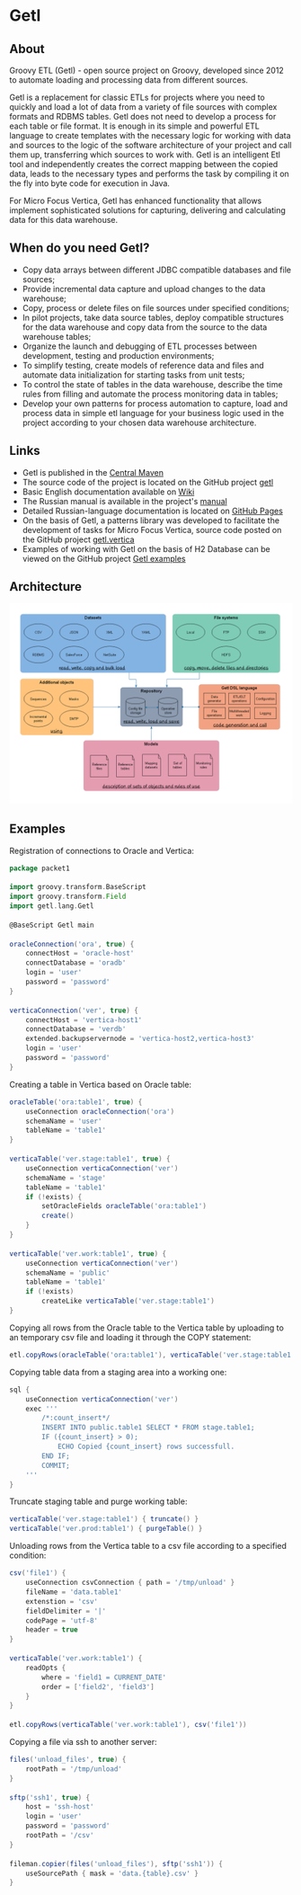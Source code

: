 # Getl
## About
Groovy ETL (Getl) - open source project on Groovy, developed since 2012 to automate loading and processing data from 
different sources. 

Getl is a replacement for classic ETLs for projects where you need to quickly and load a lot of data from a variety of
file sources with complex formats and RDBMS tables. Getl does not need to develop a process for each table or file format. 
It is enough in its simple and powerful ETL language to create templates with the necessary logic for working with data 
and sources to the logic of the software architecture of your project and call them up, transferring which sources to 
work with. Getl is an intelligent Etl tool and independently creates the correct mapping between the copied data, 
leads to the necessary types and performs the task by compiling it on the fly into byte code for execution in Java.

For Micro Focus Vertica, Getl has enhanced functionality that allows implement sophisticated 
solutions for capturing, delivering and calculating data for this data warehouse.

## When do you need Getl?
* Copy data arrays between different JDBC compatible databases and file sources;
* Provide incremental data capture and upload changes to the data warehouse;
* Copy, process or delete files on file sources under specified conditions;
* In pilot projects, take data source tables, deploy compatible structures for the data warehouse and copy
data from the source to the data warehouse tables;
* Organize the launch and debugging of ETL processes between development, testing and production environments;
* To simplify testing, create models of reference data and files and automate data initialization for starting tasks 
from unit tests;
* To control the state of tables in the data warehouse, describe the time rules from filling and automate the process
monitoring data in tables;
* Develop your own patterns for process automation to capture, load and process data in simple etl language for your 
business logic used in the project according to your chosen data warehouse architecture.

## Links
* Getl is published in the [Central Maven](http://search.maven.org/#search%7Cga%7C1%7Cg%3A%22net.sourceforge.getl%22)
* The source code of the project is located on the GitHub project [getl](https://github.com/ascrus/getl)
* Basic English documentation available on [Wiki](https://github.com/ascrus/getl/wiki)
* The Russian manual is available in the project's [manual](https://github.com/ascrus/getl/tree/master/manuals/getl.rus.md) 
* Detailed Russian-language documentation is located on [GitHub Pages](https://github.com/ascrus/getl)
* On the basis of Getl, a patterns library was developed to facilitate the development of tasks for Micro Focus Vertica, 
source code posted on the GitHub project [getl.vertica](https://github.com/ascrus/getl.vertica)  
* Examples of working with Getl on the basis of H2 Database can be viewed on the GitHub project 
[Getl examples](https://github.com/ascrus/getl-examples)

## Architecture
![Getl architecture](https://github.com/ascrus/getl/blob/master/manuals/Architect.png)

## Examples
Registration of connections to Oracle and Vertica:
```groovy
package packet1

import groovy.transform.BaseScript
import groovy.transform.Field
import getl.lang.Getl

@BaseScript Getl main

oracleConnection('ora', true) {
    connectHost = 'oracle-host'
    connectDatabase = 'oradb'
    login = 'user'
    password = 'password'
}

verticaConnection('ver', true) {
    connectHost = 'vertica-host1'
    connectDatabase = 'verdb'
    extended.backupservernode = 'vertica-host2,vertica-host3'
    login = 'user'
    password = 'password'
}
```

Creating a table in Vertica based on Oracle table:
```groovy
oracleTable('ora:table1', true) {
    useConnection oracleConnection('ora')
    schemaName = 'user'
    tableName = 'table1'
}

verticaTable('ver.stage:table1', true) {
    useConnection verticaConnection('ver')
    schemaName = 'stage'
    tableName = 'table1'
    if (!exists) {
        setOracleFields oracleTable('ora:table1')
        create()
    }
}

verticaTable('ver.work:table1', true) {
    useConnection verticaConnection('ver')
    schemaName = 'public'
    tableName = 'table1'
    if (!exists)
        createLike verticaTable('ver.stage:table1')
}
```

Copying all rows from the Oracle table to the Vertica table by uploading to an temporary csv file and loading 
it through the COPY statement:
```groovy
etl.copyRows(oracleTable('ora:table1'), verticaTable('ver.stage:table1')) { bulkLoad = true }
```

Copying table data from a staging area into a working one:
```groovy
sql {
    useConnection verticaConnection('ver')
    exec '''
        /*:count_insert*/
        INSERT INTO public.table1 SELECT * FROM stage.table1;
        IF ({count_insert} > 0);
            ECHO Copied {count_insert} rows successfull.
        END IF;
        COMMIT;
    ''' 
}
```

Truncate staging table and purge working table:
```groovy
verticaTable('ver.stage:table1') { truncate() }
verticaTable('ver.prod:table1') { purgeTable() }
```

Unloading rows from the Vertica table to a csv file according to a specified condition:
```groovy
csv('file1') {
    useConnection csvConnection { path = '/tmp/unload' }
    fileName = 'data.table1'
    extenstion = 'csv'
    fieldDelimiter = '|'
    codePage = 'utf-8'
    header = true
}

verticaTable('ver.work:table1') {
    readOpts {
        where = 'field1 = CURRENT_DATE'
        order = ['field2', 'field3']
    }
}

etl.copyRows(verticaTable('ver.work:table1'), csv('file1'))
```

Copying a file via ssh to another server:
```groovy
files('unload_files', true) {
    rootPath = '/tmp/unload'
}

sftp('ssh1', true) {
    host = 'ssh-host'
    login = 'user'
    password = 'password'
    rootPath = '/csv'
}

fileman.copier(files('unload_files'), sftp('ssh1')) {
    useSourcePath { mask = 'data.{table}.csv' }
}
```
